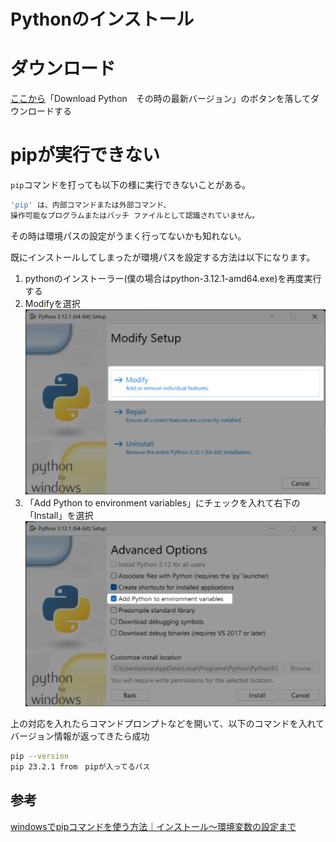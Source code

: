 # Pythonのインストール
# ダウンロード
[ここから](https://www.python.org/downloads/)「Download Python　その時の最新バージョン」のボタンを落してダウンロードする


# pipが実行できない
`pip`コマンドを打っても以下の様に実行できないことがある。

```Bash
'pip' は、内部コマンドまたは外部コマンド、
操作可能なプログラムまたはバッチ ファイルとして認識されていません。
```


その時は環境パスの設定がうまく行ってないかも知れない。

既にインストールしてしまったが環境パスを設定する方法は以下になります。
1. pythonのインストーラー(僕の場合はpython-3.12.1-amd64.exe)を再度実行する
2. Modifyを選択![2023-12-30_16h50_50.png](../img/python-launcher-modify.png)
3. 「Add Python to environment variables」にチェックを入れて右下の「Install」を選択![](../img/python-launcher-add-enviroment.png)

上の対応を入れたらコマンドプロンプトなどを開いて、以下のコマンドを入れてバージョン情報が返ってきたら成功
```bash
pip --version
pip 23.2.1 from　pipが入ってるパス
```

## 参考
[windowsでpipコマンドを使う方法｜インストール〜環境変数の設定まで](https://rikei-danshi.work/entry/windows-pip)